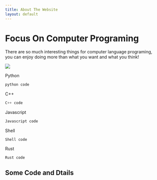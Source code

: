 ```yaml
---
title: About The Website
layout: default
---
```


# Focus On Computer Programing

There are so much interesting things for computer language programing, you can enjoy doing more than what you want and what you think!

![](../../assets/images/python-logo.png)

Python
```Python
python code
```

C++
``` C++
C++ code
```

Javascript
```Javascript
Javascript code
```

Shell
```Shell
Shell code
```

Rust
```Rust
Rust code
```

## Some Code and Dtails
